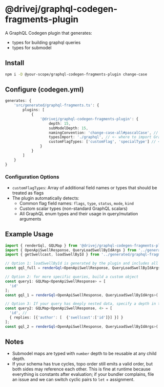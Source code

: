 # @drivej/graphql-codegen-fragments-plugin

A GraphQL Codegen plugin that generates:
- types for building graphql queries
- types for submodel

## Install
```bash
npm i -D @your-scope/graphql-codegen-fragments-plugin change-case
```

## Configure (codegen.yml)
```typescript
generates: {
    'src/generated/graphql-fragments.ts': {
        plugins: [
            {
                '@drivej/graphql-codegen-fragments-plugin': {
                    depth: 15,
                    subModelDepth: 15,
                    namingConvention: 'change-case-all#pascalCase', // <- match TS
                    typesImport: './graphql', // <- where to import GraphQL types from
                    customFlagTypes: ['customFlag', 'specialType'] // <- NEW: custom flag types
                }
            }
        ]
    }
}
```

### Configuration Options

- `customFlagTypes`: Array of additional field names or types that should be treated as flags
- The plugin automatically detects:
  - Common flag field names: `flags`, `type`, `status`, `mode`, `kind`
  - Custom scalar types (non-standard GraphQL scalars)
  - All GraphQL enum types and their usage in query/mutation arguments

## Example Usage
```typescript
import { renderGql, GQLMap } from '@drivej/graphql-codegen-fragments-plugin';
import { OpenApiSwellResponse, QueryLoadSwellByIdArgs } from '../generated/graphql';
import { getSwellcast, loadSwellById } from '../generated/graphql-fragments';

// Option 1: loadSwellById is generated by the plugin and includes all fields
const gql_full = renderGql<OpenApiSwellResponse, QueryLoadSwellByIdArgs>('loadSwellById', loadSwellById, { id: '' });

// Option 2: for more specific queries, build a custom object
const query1: GQLMap<OpenApiSwellResponse> = [
  'id'
];
const gql_1 = renderGql<OpenApiSwellResponse, QueryLoadSwellByIdArgs>('loadSwellById', query1, { id: '' });

// Option 3: If your query has deeply nested data, specify a depth in the type
const query2: GQLMap<OpenApiSwellResponse, 4> = [
  'id', //
  { replies: [{'author': [  {'swellcast':['id']}] }] }
];
const gql_2 = renderGql<OpenApiSwellResponse, QueryLoadSwellByIdArgs>('loadSwellById', query2, { id: '' });
```

## Notes
- Submodel maps are typed with `number` depth to be reusable at any child depth.
- If your schema has true cycles, topo order still emits a valid order, but both sides may reference each other. This is fine at runtime because everything is constants after evaluation; if your bundler complains, file an issue and we can switch cyclic pairs to `let` + assignment.

